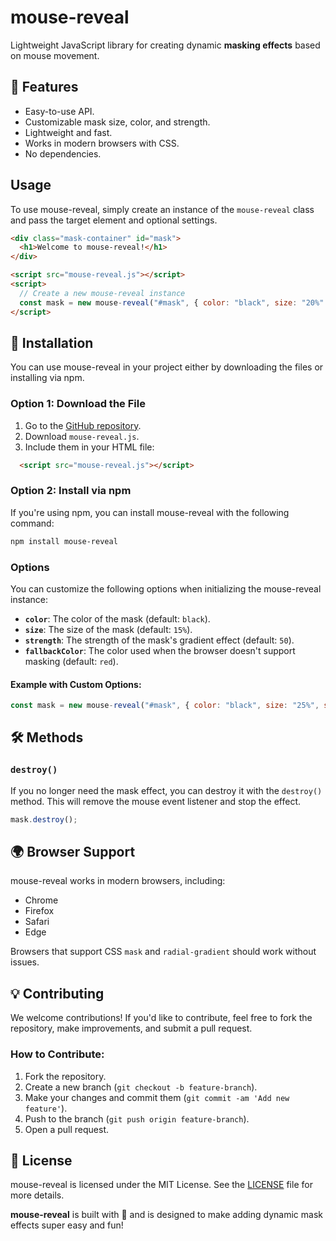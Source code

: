 # mouse-reveal

Lightweight JavaScript library for creating dynamic **masking effects** based on mouse movement.

## 🌟 Features

- Easy-to-use API.
- Customizable mask size, color, and strength.
- Lightweight and fast.
- Works in modern browsers with CSS.
- No dependencies.

## Usage

To use mouse-reveal, simply create an instance of the `mouse-reveal` class and pass the target element and optional settings.

```html
<div class="mask-container" id="mask">
  <h1>Welcome to mouse-reveal!</h1>
</div>

<script src="mouse-reveal.js"></script>
<script>
  // Create a new mouse-reveal instance
  const mask = new mouse-reveal("#mask", { color: "black", size: "20%" });
</script>
```

## 🚀 Installation

You can use mouse-reveal in your project either by downloading the files or installing via npm.

### Option 1: Download the File

1. Go to the [GitHub repository](https://github.com/renehuanca/mouse-reveal).
2. Download `mouse-reveal.js`.
3. Include them in your HTML file:

```html
  <script src="mouse-reveal.js"></script>
```

### Option 2: Install via npm

If you're using npm, you can install mouse-reveal with the following command:

```bash
npm install mouse-reveal
```

### Options

You can customize the following options when initializing the mouse-reveal instance:

- **`color`**: The color of the mask (default: `black`).
- **`size`**: The size of the mask (default: `15%`).
- **`strength`**: The strength of the mask's gradient effect (default: `50`).
- **`fallbackColor`**: The color used when the browser doesn't support masking (default: `red`).

#### Example with Custom Options:

```js
const mask = new mouse-reveal("#mask", { color: "black", size: "25%", strength: 60 });
```

## 🛠️ Methods

### `destroy()`

If you no longer need the mask effect, you can destroy it with the `destroy()` method. This will remove the mouse event listener and stop the effect.

```js
mask.destroy();
```

## 🌍 Browser Support

mouse-reveal works in modern browsers, including:

- Chrome
- Firefox
- Safari
- Edge

Browsers that support CSS `mask` and `radial-gradient` should work without issues.

## 💡 Contributing

We welcome contributions! If you'd like to contribute, feel free to fork the repository, make improvements, and submit a pull request.

### How to Contribute:

1. Fork the repository.
2. Create a new branch (`git checkout -b feature-branch`).
3. Make your changes and commit them (`git commit -am 'Add new feature'`).
4. Push to the branch (`git push origin feature-branch`).
5. Open a pull request.

## 📄 License

mouse-reveal is licensed under the MIT License. See the [LICENSE](LICENSE) file for more details.

**mouse-reveal** is built with 💙 and is designed to make adding dynamic mask effects super easy and fun!



